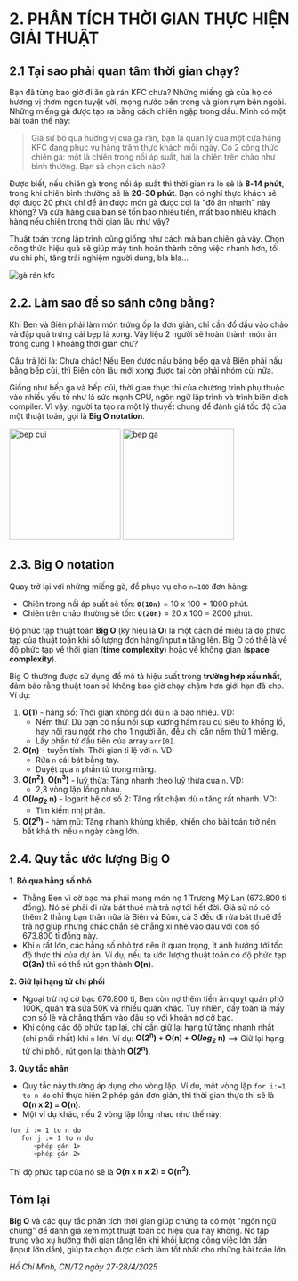 
# 2. PHÂN TÍCH THỜI GIAN THỰC HIỆN GIẢI THUẬT
## 2.1 Tại sao phải quan tâm thời gian chạy?

Bạn đã từng bao giờ đi ăn gà rán KFC chưa? Những miếng gà của họ có hương vị thơm ngon tuyệt vời, mọng nước bên trong và giòn rụm bên ngoài. Những miếng gà được tạo ra bằng cách chiên ngập trong dầu. Mình có một bài toán thế này:

> Giả sử bỏ qua hương vị của gà rán, bạn là quản lý của một cửa hàng KFC đang phục vụ hàng trăm thực khách mỗi ngày. Có 2 công thức chiên gà: một là chiên trong nồi áp suất, hai là chiên trên chảo như bình thường. Bạn sẽ chọn cách nào?

Được biết, nếu chiên gà trong nồi áp suất thì thời gian ra lò sẽ là **8-14 phút**, trong khi chiên bình thường sẽ là **20-30 phút**. Bạn có nghĩ thực khách sẽ đợi được 20 phút chỉ để ăn được món gà được coi là "đồ ăn nhanh" này không? Và cửa hàng của bạn sẽ tốn bao nhiêu tiền, mất bao nhiêu khách hàng nếu chiên trong thời gian lâu như vậy?

Thuật toán trong lập trình cũng giống như cách mà bạn chiên gà vậy. Chọn công thức hiệu quả sẽ giúp máy tính hoàn thành công việc nhanh hơn, tối ưu chi phí, tăng trải nghiệm người dùng, bla bla...

![gà rán kfc](https://github.com/user-attachments/assets/c3c4251f-bda2-44bd-b084-1c417d8e922d)

## 2.2. Làm sao để so sánh công bằng?

Khi Ben và Biên phải làm món trứng ốp la đơn giản, chỉ cần đổ dầu vào chảo và đập quả trứng cái bẹp là xong. Vậy liệu 2 người sẽ hoàn thành món ăn trong cùng 1 khoảng thời gian chứ?

Câu trả lời là: Chưa chắc! Nếu Ben được nấu bằng bếp ga và Biên phải nấu bằng bếp củi, thì Biên còn lâu mới xong được tại còn phải nhóm củi nữa.

Giống như bếp ga và bếp củi, thời gian thực thi của chương trình phụ thuộc vào nhiều yếu tố như là sức mạnh CPU, ngôn ngữ lập trình và trình biên dịch compiler. Vì vậy, người ta tạo ra một lý thuyết chung để đánh giá tốc độ của một thuật toán, gọi là **Big O notation**.

<img width="200" alt="bep cui" src="https://github.com/user-attachments/assets/2204732d-79d6-43b4-9663-fe86da3a6e47">
<img width="200" alt="bep ga" src="https://github.com/user-attachments/assets/2d131919-62bf-4d56-9cfa-aa5b292c279d">



## 2.3. Big O notation

Quay trở lại với những miếng gà, để phục vụ cho `n=100` đơn hàng:
- Chiên trong nồi áp suất sẽ tốn: **`O(10n)`** = 10 x 100 = 1000 phút.
- Chiên trên chảo thường sẽ tốn:  **`O(20n)`** = 20 x 100 = 2000 phút.

Độ phức tạp thuật toán **Big O** (ký hiệu là **O**) là một cách để miêu tả độ phức tạp của thuật toán khi số lượng đơn hàng/input **`n`** tăng lên. Big O có thể là về độ phức tạp về thời gian (**time complexity**) hoặc về không gian (**space complexity**).

Big O thường được sử dụng để mô tả hiệu suất trong **trường hợp xấu nhất**, đảm bảo rằng thuật toán sẽ không bao giờ chạy chậm hơn giới hạn đã cho. Ví dụ:

1. **O(1)** - hằng số: Thời gian không đổi dù `n` là bao nhiêu. VD:
   - Nếm thử: Dù bạn có nấu nồi súp xương hầm rau củ siêu to khổng lồ, hay nồi rau ngót nhỏ cho 1 người ăn, đều chỉ cần nếm thử 1 miếng.
   - Lấy phần tử đầu tiên của array `arr[0]`.
2. **O(n)** - tuyến tính: Thời gian tỉ lệ với `n`. VD:
   - Rửa `n` cái bát bằng tay.
   - Duyệt qua `n` phần tử trong mảng.
3. **O(n<sup>2</sup>)**, **O(n<sup>3</sup>)** - luỹ thừa: Tăng nhanh theo luỹ thừa của `n`. VD:
   - 2,3 vòng lặp lồng nhau.
4. **O(_log<sub>2</sub>_ n)** - logarit hệ cơ số 2: Tăng rất chậm dù `n` tăng rất nhanh. VD:
   - Tìm kiếm nhị phân.
5. **O(2<sup>n</sup>)** - hàm mũ: Tăng nhanh khủng khiếp, khiến cho bài toán trở nên bất khả thi nếu `n` ngày càng lớn.

## 2.4. Quy tắc ước lượng Big O

**1. Bỏ qua hằng số nhỏ**
- Thằng Ben vì cờ bạc mà phải mang món nợ 1 Trương Mỹ Lan (673.800 tỉ đồng). Nó sẽ phải đi rửa bát thuê mà trả nợ tới hết đời. Giả sử nó có thêm 2 thằng bạn thân nữa là Biên và Bủm, cả 3 đều đi rửa bát thuê để trả nợ giúp nhưng chắc chắn sẽ chẳng xi nhê vào đâu với con số 673.800 tỉ đồng này. 
- Khi `n` rất lớn, các hằng số nhỏ trở nên ít quan trọng, ít ảnh hưởng tới tốc độ thực thi của dự án. Ví dụ, nếu ta ước lượng thuật toán có độ phức tạp **O(3n)** thì có thể rút gọn thành **O(n)**.

**2. Giữ lại hạng tử chi phối**
- Ngoại trừ nợ cờ bạc 670.800 tỉ, Ben còn nợ thêm tiền ăn quỵt quán phở 100K, quán trà sữa 50K và nhiều quán khác. Tuy nhiên, đấy toàn là mấy con số lẻ và chẳng thấm vào đâu so với khoản nợ cờ bạc.
- Khi cộng các độ phức tạp lại, chỉ cần giữ lại hạng tử tăng nhanh nhất (chi phối nhất) khi `n` lớn. Ví dụ:
**O(2<sup>n</sup>) + O(n) + O(_log<sub>2</sub>_ n)** ==> Giữ lại hạng tử chi phối, rút gọn lại thành **O(2<sup>n</sup>)**.

**3. Quy tắc nhân**
- Quy tắc này thường áp dụng cho vòng lặp. Ví dụ, một vòng lặp `for i:=1 to n do` chỉ thực hiện 2 phép gán đơn giản, thì thời gian thực thi sẽ là **O(n x 2) = O(n)**.
- Một ví dụ khác, nếu 2 vòng lặp lồng nhau như thế này:
```
for i := 1 to n do
   for j := 1 to n do
      <phép gán 1>
      <phép gán 2>
```

Thì độ phức tạp của nó sẽ là **O(n x n x 2) = O(n<sup>2</sup>)**.

## Tóm lại
**Big O** và các quy tắc phân tích thời gian giúp chúng ta có một "ngôn ngữ chung" để đánh giá xem một thuật toán có hiệu quả hay không. Nó tập trung vào xu hướng thời gian tăng lên khi khối lượng công việc lớn dần (input lớn dần), giúp ta chọn được cách làm tốt nhất cho những bài toán lớn.

_Hồ Chí Minh, CN/T2 ngày 27-28/4/2025_

